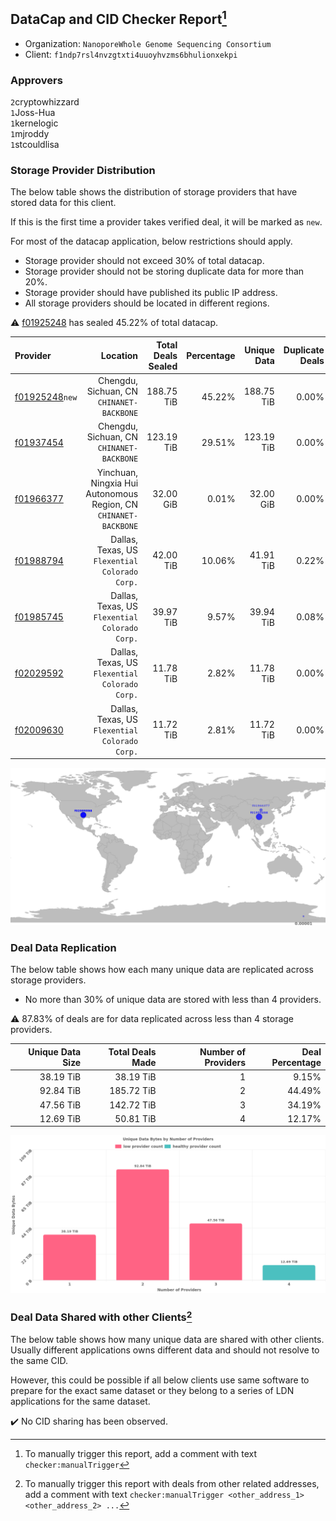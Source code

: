 ## DataCap and CID Checker Report[^1]
 - Organization: `NanoporeWhole Genome Sequencing Consortium`
 - Client: `f1ndp7rsl4nvzgtxti4uuoyhvzms6bhulionxekpi`
### Approvers
`2`cryptowhizzard<br/>`1`Joss-Hua<br/>`1`kernelogic<br/>`1`mjroddy<br/>`1`stcouldlisa

### Storage Provider Distribution
The below table shows the distribution of storage providers that have stored data for this client.

If this is the first time a provider takes verified deal, it will be marked as `new`.

For most of the datacap application, below restrictions should apply.
 - Storage provider should not exceed 30% of total datacap.
 - Storage provider should not be storing duplicate data for more than 20%.
 - Storage provider should have published its public IP address.
 - All storage providers should be located in different regions.

⚠️ [f01925248](https://filfox.info/en/address/f01925248) has sealed 45.22% of total datacap.

| Provider                                                    |                                                            Location | Total Deals Sealed | Percentage | Unique Data | Duplicate Deals |
| :---------------------------------------------------------- | ------------------------------------------------------------------: | -----------------: | ---------: | ----------: | --------------: |
| [f01925248](https://filfox.info/en/address/f01925248)`new`  |                        Chengdu, Sichuan, CN<br/>`CHINANET-BACKBONE` |         188.75 TiB |     45.22% |  188.75 TiB |           0.00% |
| [f01937454](https://filfox.info/en/address/f01937454)       |                        Chengdu, Sichuan, CN<br/>`CHINANET-BACKBONE` |         123.19 TiB |     29.51% |  123.19 TiB |           0.00% |
| [f01966377](https://filfox.info/en/address/f01966377)       | Yinchuan, Ningxia Hui Autonomous Region, CN<br/>`CHINANET-BACKBONE` |          32.00 GiB |      0.01% |   32.00 GiB |           0.00% |
| [f01988794](https://filfox.info/en/address/f01988794)       |                   Dallas, Texas, US<br/>`Flexential Colorado Corp.` |          42.00 TiB |     10.06% |   41.91 TiB |           0.22% |
| [f01985745](https://filfox.info/en/address/f01985745)       |                   Dallas, Texas, US<br/>`Flexential Colorado Corp.` |          39.97 TiB |      9.57% |   39.94 TiB |           0.08% |
| [f02029592](https://filfox.info/en/address/f02029592)       |                   Dallas, Texas, US<br/>`Flexential Colorado Corp.` |          11.78 TiB |      2.82% |   11.78 TiB |           0.00% |
| [f02009630](https://filfox.info/en/address/f02009630)       |                   Dallas, Texas, US<br/>`Flexential Colorado Corp.` |          11.72 TiB |      2.81% |   11.72 TiB |           0.00% |

<img src="https://raw.githubusercontent.com/data-preservation-programs/filplus-checker-assets/main/filecoin-project/filecoin-plus-large-datasets/issues/1564/1679371546742.png"/>

### Deal Data Replication
The below table shows how each many unique data are replicated across storage providers.

- No more than 30% of unique data are stored with less than 4 providers.

⚠️ 87.83% of deals are for data replicated across less than 4 storage providers.

| Unique Data Size | Total Deals Made | Number of Providers | Deal Percentage |
| ---------------: | ---------------: | ------------------: | --------------: |
|        38.19 TiB |        38.19 TiB |                   1 |           9.15% |
|        92.84 TiB |       185.72 TiB |                   2 |          44.49% |
|        47.56 TiB |       142.72 TiB |                   3 |          34.19% |
|        12.69 TiB |        50.81 TiB |                   4 |          12.17% |

<img src="https://raw.githubusercontent.com/data-preservation-programs/filplus-checker-assets/main/filecoin-project/filecoin-plus-large-datasets/issues/1564/1679371547364.png"/>

### Deal Data Shared with other Clients[^3]
The below table shows how many unique data are shared with other clients.
Usually different applications owns different data and should not resolve to the same CID.

However, this could be possible if all below clients use same software to prepare for the exact same dataset or they belong to a series of LDN applications for the same dataset.

✔️ No CID sharing has been observed.

[^1]: To manually trigger this report, add a comment with text `checker:manualTrigger`

[^2]: Deals from those addresses are combined into this report as they are specified with `checker:manualTrigger`

[^3]: To manually trigger this report with deals from other related addresses, add a comment with text `checker:manualTrigger <other_address_1> <other_address_2> ...`
